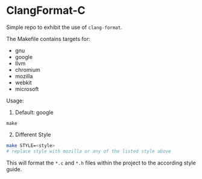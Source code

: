 # ClangFormat-C

Simple repo to exhibit the use of `clang-format`.

The Makefile contains targets for:
* gnu 
* google 
* llvm 
* chromium 
* mozilla 
* webkit 
* microsoft

Usage:
1. Default: google
```
make
```

2. Different Style
```sh
make STYLE=<style>
# replace style with mozilla or any of the listed style above
```

This will format the `*.c` and `*.h` files within the project to the according style guide.


